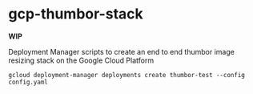 # gcp-thumbor-stack

**WIP**

Deployment Manager scripts to create an end to end thumbor image resizing stack on the Google Cloud Platform

```
gcloud deployment-manager deployments create thumbor-test --config config.yaml
```